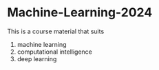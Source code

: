 # Machine-Learning-2024
This is a course material that suits 
1) machine learning
2) computational intelligence
3) deep learning
